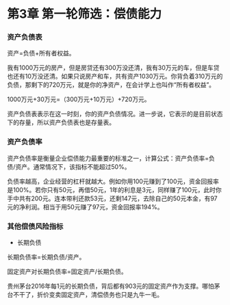 # 第3章 第一轮筛选：偿债能力

### 资产负债表

资产=负债+所有者权益。

我有1000万元的房产，但是房贷还有300万没还清，我有30万元的车，但是车贷也还有10万没还清。如果只说房产和车，共有资产1030万元。你背负着310万元的负债，那剩下的720万元，就是你的净资产，在会计学上也叫作“所有者权益”。

1000万元+30万元=（300万元+10万元）+720万元。

资产负债表表示在这一时刻，你的资产负债情况。进一步说，它表示的是目前状态下的存量，所以资产负债表也是存量表。

### 资产负债率

资产负债率是衡量企业偿债能力最重要的标准之一，计算公式：资产负债率=负债/资产。通常情况下，该指标不能超过50%。

负债率越高，企业经营的杠杆就越大。例如你用100元赚到了100元，资金回报率是100%。若你只有50元，再借50元，1年的利息是3元，同样赚了100元，此时你手中共有200元。连本带利还款53元，还剩147元，去除自己的50元本金，有97元的净利润。相当于用50元赚了97元，资金回报率194%。

### 其他偿债风险指标

- 长期负债

长期负债率=长期负债/资产。

固定资产对长期负债率=固定资产/长期负债。

贵州茅台2016年每1元的长期负债，背后都有903元的固定资产作为支撑。哪怕茅台不干了，折价变卖固定资产，清偿债务也只是九牛一毛。























